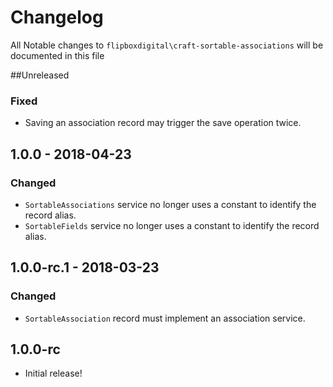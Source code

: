 # Changelog
All Notable changes to `flipboxdigital\craft-sortable-associations` will be documented in this file

##Unreleased
### Fixed
- Saving an association record may trigger the save operation twice.

## 1.0.0 - 2018-04-23
### Changed
- `SortableAssociations` service no longer uses a constant to identify the record alias.
- `SortableFields` service no longer uses a constant to identify the record alias.

## 1.0.0-rc.1 - 2018-03-23
### Changed
- `SortableAssociation` record must implement an association service.

## 1.0.0-rc
- Initial release!
